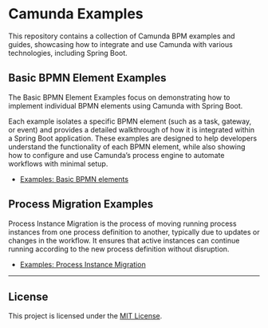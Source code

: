 # Camunda Examples
This repository contains a collection of Camunda BPM examples and guides, showcasing how to integrate and use Camunda 
with various technologies, including Spring Boot.


## Basic BPMN Element Examples 
The Basic BPMN Element Examples focus on demonstrating how to implement individual BPMN elements using Camunda with 
Spring Boot. 

Each example isolates a specific BPMN element (such as a task, gateway, or event) and provides a detailed walkthrough of 
how it is integrated within a Spring Boot application. These examples are designed to help developers understand the 
functionality of each BPMN element, while also showing how to configure and use Camunda’s process engine to automate 
workflows with minimal setup.

* [Examples: Basic BPMN elements](basic-bpmn-elements/)

## Process Migration Examples
Process Instance Migration is the process of moving running process instances from one process definition to another,
typically due to updates or changes in the workflow. It ensures that active instances can continue running according to
the new process definition without disruption.

* [Examples: Process Instance Migration](process-instance-migration/)

---
## License
This project is licensed under the [MIT License](LICENSE).

